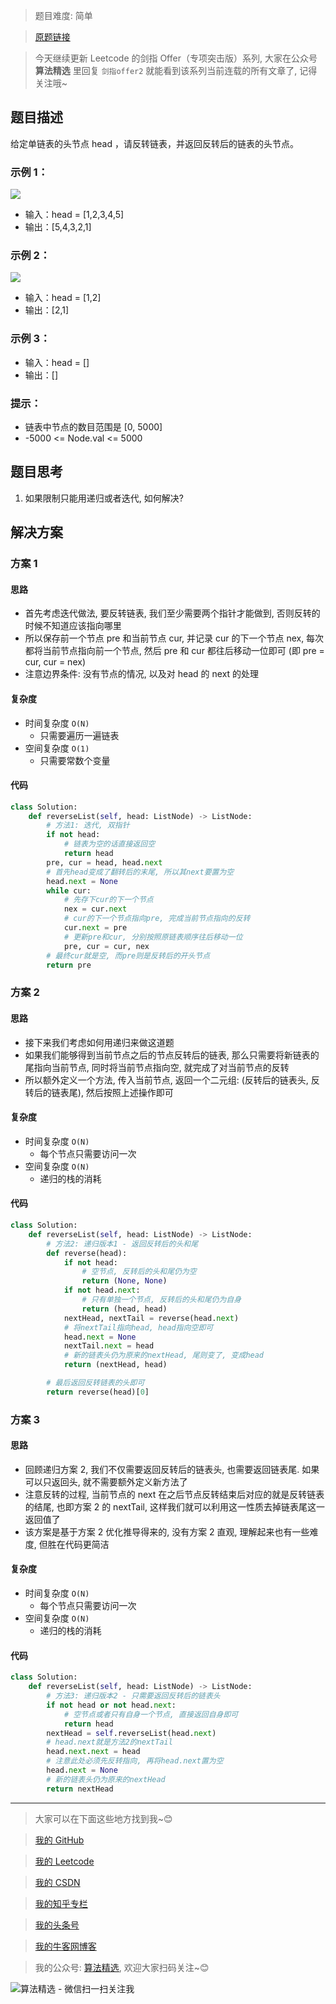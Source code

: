 > 题目难度: 简单

> [原题链接](https://leetcode.cn/problems/3u1WK4)

> 今天继续更新 Leetcode 的剑指 Offer（专项突击版）系列, 大家在公众号 **算法精选** 里回复 `剑指offer2` 就能看到该系列当前连载的所有文章了, 记得关注哦~

## 题目描述

给定单链表的头节点 head ，请反转链表，并返回反转后的链表的头节点。

### 示例 1：

![](https://assets.leetcode.com/uploads/2021/02/19/rev1ex1.jpg)

- 输入：head = [1,2,3,4,5]
- 输出：[5,4,3,2,1]

### 示例 2：

![](https://assets.leetcode.com/uploads/2021/02/19/rev1ex2.jpg)

- 输入：head = [1,2]
- 输出：[2,1]

### 示例 3：

- 输入：head = []
- 输出：[]

### 提示：

- 链表中节点的数目范围是 [0, 5000]
- -5000 <= Node.val <= 5000

## 题目思考

1. 如果限制只能用递归或者迭代, 如何解决?

## 解决方案

### 方案 1

#### 思路

- 首先考虑迭代做法, 要反转链表, 我们至少需要两个指针才能做到, 否则反转的时候不知道应该指向哪里
- 所以保存前一个节点 pre 和当前节点 cur, 并记录 cur 的下一个节点 nex, 每次都将当前节点指向前一个节点, 然后 pre 和 cur 都往后移动一位即可 (即 pre = cur, cur = nex)
- 注意边界条件: 没有节点的情况, 以及对 head 的 next 的处理

#### 复杂度

- 时间复杂度 `O(N)`
  - 只需要遍历一遍链表
- 空间复杂度 `O(1)`
  - 只需要常数个变量

#### 代码

```python
class Solution:
    def reverseList(self, head: ListNode) -> ListNode:
        # 方法1: 迭代, 双指针
        if not head:
            # 链表为空的话直接返回空
            return head
        pre, cur = head, head.next
        # 首先head变成了翻转后的末尾, 所以其next要置为空
        head.next = None
        while cur:
            # 先存下cur的下一个节点
            nex = cur.next
            # cur的下一个节点指向pre, 完成当前节点指向的反转
            cur.next = pre
            # 更新pre和cur, 分别按照原链表顺序往后移动一位
            pre, cur = cur, nex
        # 最终cur就是空, 而pre则是反转后的开头节点
        return pre
```

### 方案 2

#### 思路

- 接下来我们考虑如何用递归来做这道题
- 如果我们能够得到当前节点之后的节点反转后的链表, 那么只需要将新链表的尾指向当前节点, 同时将当前节点指向空, 就完成了对当前节点的反转
- 所以额外定义一个方法, 传入当前节点, 返回一个二元组: (反转后的链表头, 反转后的链表尾), 然后按照上述操作即可

#### 复杂度

- 时间复杂度 `O(N)`
  - 每个节点只需要访问一次
- 空间复杂度 `O(N)`
  - 递归的栈的消耗

#### 代码

```python
class Solution:
    def reverseList(self, head: ListNode) -> ListNode:
        # 方法2: 递归版本1 - 返回反转后的头和尾
        def reverse(head):
            if not head:
                # 空节点, 反转后的头和尾仍为空
                return (None, None)
            if not head.next:
                # 只有单独一个节点, 反转后的头和尾仍为自身
                return (head, head)
            nextHead, nextTail = reverse(head.next)
            # 将nextTail指向head, head指向空即可
            head.next = None
            nextTail.next = head
            # 新的链表头仍为原来的nextHead, 尾则变了, 变成head
            return (nextHead, head)

        # 最后返回反转链表的头即可
        return reverse(head)[0]
```

### 方案 3

#### 思路

- 回顾递归方案 2, 我们不仅需要返回反转后的链表头, 也需要返回链表尾. 如果可以只返回头, 就不需要额外定义新方法了
- 注意反转的过程, 当前节点的 next 在之后节点反转结束后对应的就是反转链表的结尾, 也即方案 2 的 nextTail, 这样我们就可以利用这一性质去掉链表尾这一返回值了
- 该方案是基于方案 2 优化推导得来的, 没有方案 2 直观, 理解起来也有一些难度, 但胜在代码更简洁

#### 复杂度

- 时间复杂度 `O(N)`
  - 每个节点只需要访问一次
- 空间复杂度 `O(N)`
  - 递归的栈的消耗

#### 代码

```python
class Solution:
    def reverseList(self, head: ListNode) -> ListNode:
        # 方法3: 递归版本2 - 只需要返回反转后的链表头
        if not head or not head.next:
            # 空节点或者只有自身一个节点, 直接返回自身即可
            return head
        nextHead = self.reverseList(head.next)
        # head.next就是方法2的nextTail
        head.next.next = head
        # 注意此处必须先反转指向, 再将head.next置为空
        head.next = None
        # 新的链表头仍为原来的nextHead
        return nextHead
```

---

> 大家可以在下面这些地方找到我~😊

> [我的 GitHub](https://github.com/zjulyx)

> [我的 Leetcode](https://leetcode-cn.com/u/suibianfahui/)

> [我的 CSDN](https://me.csdn.net/zjulyx1993)

> [我的知乎专栏](https://zhuanlan.zhihu.com/c_1242508721932464128)

> [我的头条号](https://www.toutiao.com/c/user/1090304683804520/#mid=1671643017345028)

> [我的牛客网博客](https://blog.nowcoder.net/zjulyx)

> 我的公众号: [算法精选](https://mp.weixin.qq.com/s?__biz=MzA5MDk1MjI5MA==&mid=2247484158&idx=1&sn=90176bac32cf7af40e4074c721fd8a95&chksm=900285f3a7750ce5a068c9c9773781461819633f2fd60533732637ec9520c908371ebc218d49&scene=178&cur_album_id=1386231241346859009#rd), 欢迎大家扫码关注~😊

![算法精选 - 微信扫一扫关注我](https://pic1.zhimg.com/80/v2-7c988a7b35886df51596ef23616764ac_1440w.jpg)
